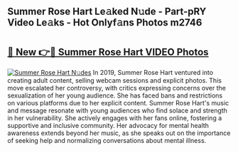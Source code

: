 ## Summer Rose Hart Le𝚊ked N𝚞de - Part-pRY Video Le𝚊ks - Hot Onlyf𝚊ns Photos m2746

# <h2><a href="http://ab70254.deff.icu/?id=Summer+Rose+Hart">🔗 New 👉🔴 Summer Rose Hart VIDEO Photos</a></h2>

[![Summer Rose Hart N𝚞des](https://i.imgur.com/rIISA9y.gif)](http://ab70254.deff.icu/?id=Summer+Rose+Hart)
In 2019, Summer Rose Hart ventured into creating adult content, selling webcam sessions and explicit photos. This move escalated her controversy, with critics expressing concerns over the sexualization of her young audience. She has faced bans and restrictions on various platforms due to her explicit content. Summer Rose Hart's music and message resonate with young audiences who find solace and strength in her vulnerability. She actively engages with her fans online, fostering a supportive and inclusive community. Her advocacy for mental health awareness extends beyond her music, as she speaks out on the importance of seeking help and normalizing conversations about mental illness.
